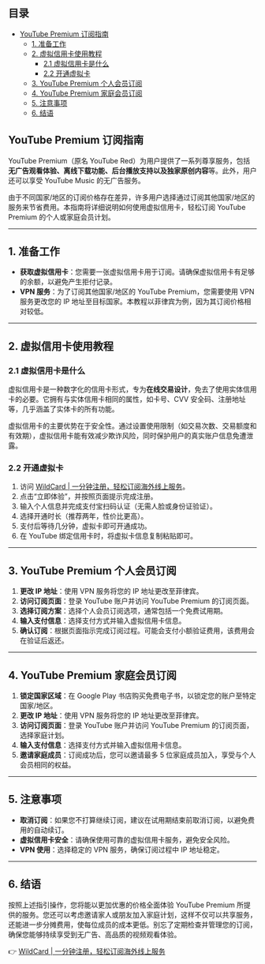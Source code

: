 ## 目录
- [YouTube Premium 订阅指南](#youtube-premium-订阅指南)
  - [1. 准备工作](#1-准备工作)
  - [2. 虚拟信用卡使用教程](#2-虚拟信用卡使用教程)
    - [2.1 虚拟信用卡是什么](#21-虚拟信用卡是什么)
    - [2.2 开通虚拟卡](#22-开通虚拟卡)
  - [3. YouTube Premium 个人会员订阅](#3-youtube-premium-个人会员订阅)
  - [4. YouTube Premium 家庭会员订阅](#4-youtube-premium-家庭会员订阅)
  - [5. 注意事项](#5-注意事项)
  - [6. 结语](#6-结语)

## YouTube Premium 订阅指南

YouTube Premium（原名 YouTube Red）为用户提供了一系列尊享服务，包括**无广告观看体验、离线下载功能、后台播放支持以及独家原创内容**等。此外，用户还可以享受 YouTube Music 的无广告服务。

由于不同国家/地区的订阅价格存在差异，许多用户选择通过订阅其他国家/地区的服务来节省费用。本指南将详细说明如何使用虚拟信用卡，轻松订阅 YouTube Premium 的个人或家庭会员计划。

---

## 1. 准备工作

- **获取虚拟信用卡**：您需要一张虚拟信用卡用于订阅。请确保虚拟信用卡有足够的余额，以避免产生拒付记录。
- **VPN 服务**：为了订阅其他国家/地区的 YouTube Premium，您需要使用 VPN 服务更改您的 IP 地址至目标国家。本教程以菲律宾为例，因为其订阅价格相对较低。

---

## 2. 虚拟信用卡使用教程

### 2.1 虚拟信用卡是什么

虚拟信用卡是一种数字化的信用卡形式，专为**在线交易设计**，免去了使用实体信用卡的必要。它拥有与实体信用卡相同的属性，如卡号、CVV 安全码、注册地址等，几乎涵盖了实体卡的所有功能。

虚拟信用卡的主要优势在于安全性。通过设置使用限制（如交易次数、交易额度和有效期），虚拟信用卡能有效减少欺诈风险，同时保护用户的真实账户信息免遭泄露。

### 2.2 开通虚拟卡

1. 访问 [WildCard | 一分钟注册，轻松订阅海外线上服务](https://bit.ly/bewildcard)。
2. 点击“立即体验”，并按照页面提示完成注册。
3. 输入个人信息并完成支付宝扫码认证（无需人脸或身份证验证）。
4. 选择开通时长（推荐两年，性价比更高）。
5. 支付后等待几分钟，虚拟卡即可开通成功。
6. 在 YouTube 绑定信用卡时，将虚拟卡信息复制粘贴即可。

---

## 3. YouTube Premium 个人会员订阅

1. **更改 IP 地址**：使用 VPN 服务将您的 IP 地址更改至菲律宾。
2. **访问订阅页面**：登录 YouTube 账户并访问 YouTube Premium 的订阅页面。
3. **选择订阅方案**：选择个人会员订阅选项，通常包括一个免费试用期。
4. **输入支付信息**：选择支付方式并输入虚拟信用卡信息。
5. **确认订阅**：根据页面指示完成订阅过程。可能会支付小额验证费用，该费用会在验证后返还。

---

## 4. YouTube Premium 家庭会员订阅

1. **锁定国家区域**：在 Google Play 书店购买免费电子书，以锁定您的账户至特定国家/地区。
2. **更改 IP 地址**：使用 VPN 服务将您的 IP 地址更改至菲律宾。
3. **访问订阅页面**：登录 YouTube 账户并访问 YouTube Premium 的订阅页面，选择家庭计划。
4. **输入支付信息**：选择支付方式并输入虚拟信用卡信息。
5. **邀请家庭成员**：订阅成功后，您可以邀请最多 5 位家庭成员加入，享受与个人会员相同的权益。

---

## 5. 注意事项

- **取消订阅**：如果您不打算继续订阅，建议在试用期结束前取消订阅，以避免费用的自动续订。
- **虚拟信用卡安全**：请确保使用可靠的虚拟信用卡服务，避免安全风险。
- **VPN 使用**：选择稳定的 VPN 服务，确保订阅过程中 IP 地址稳定。

---

## 6. 结语

按照上述指引操作，您将能以更加优惠的价格全面体验 YouTube Premium 所提供的服务。您还可以考虑邀请家人或朋友加入家庭计划，这样不仅可以共享服务，还能进一步分摊费用，使每位成员的成本更低。别忘了定期检查并管理您的订阅，确保您能够持续享受到无广告、高品质的视频观看体验。

👉 [WildCard | 一分钟注册，轻松订阅海外线上服务](https://bit.ly/bewildcard)